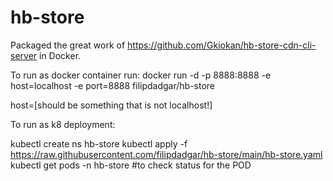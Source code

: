 # hb-store

Packaged the great work of https://github.com/Gkiokan/hb-store-cdn-cli-server in Docker.

To run as docker container run:
docker run -d -p 8888:8888 -e host=localhost -e port=8888 filipdadgar/hb-store

host=[should be something that is not localhost!]

To run as k8 deployment:

kubectl create ns hb-store
kubectl apply -f https://raw.githubusercontent.com/filipdadgar/hb-store/main/hb-store.yaml
kubectl get pods -n hb-store #to check status for the POD
